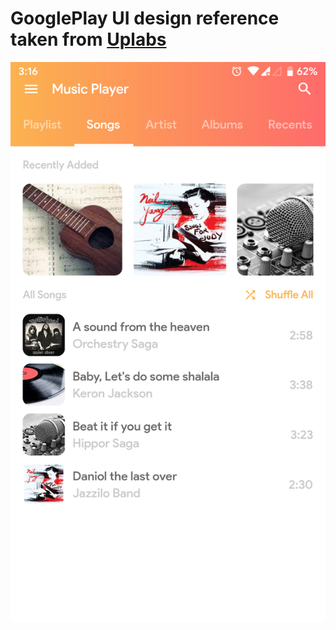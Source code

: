 # GooglePlay UI design reference taken from [Uplabs](https://www.uplabs.com/posts/google-play-music-player-challenge)

![alt GooglePlay UI design in Flutter](./screenshot/ss_2.png)
